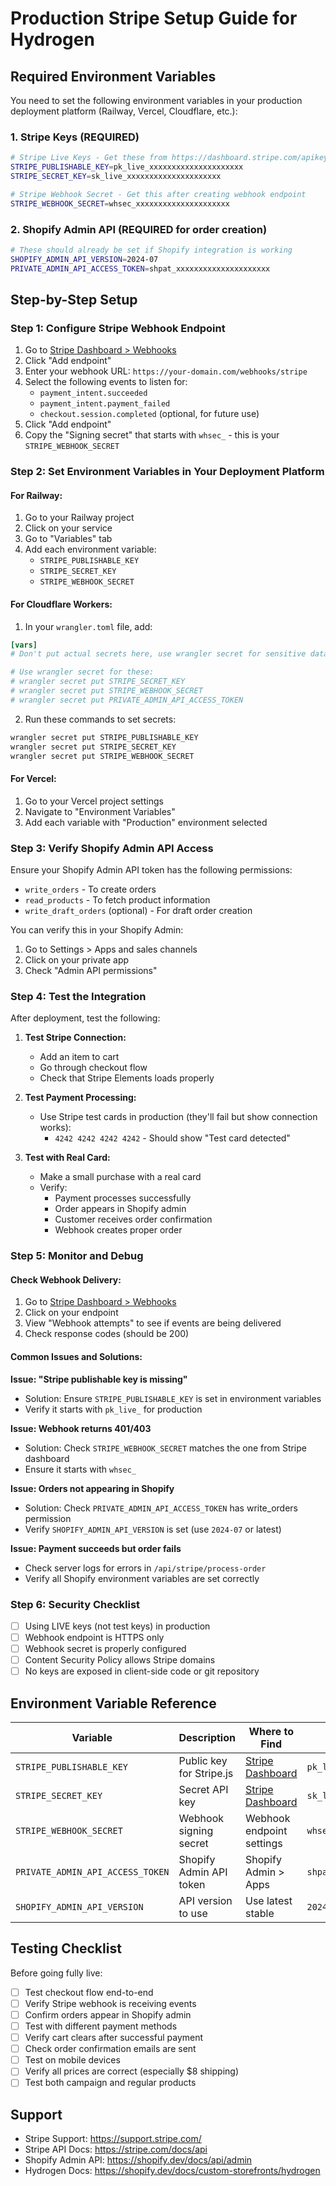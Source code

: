 # Production Stripe Setup Guide for Hydrogen

## Required Environment Variables

You need to set the following environment variables in your production deployment platform (Railway, Vercel, Cloudflare, etc.):

### 1. Stripe Keys (REQUIRED)
```bash
# Stripe Live Keys - Get these from https://dashboard.stripe.com/apikeys
STRIPE_PUBLISHABLE_KEY=pk_live_xxxxxxxxxxxxxxxxxxxxx
STRIPE_SECRET_KEY=sk_live_xxxxxxxxxxxxxxxxxxxxx

# Stripe Webhook Secret - Get this after creating webhook endpoint
STRIPE_WEBHOOK_SECRET=whsec_xxxxxxxxxxxxxxxxxxxxx
```

### 2. Shopify Admin API (REQUIRED for order creation)
```bash
# These should already be set if Shopify integration is working
SHOPIFY_ADMIN_API_VERSION=2024-07
PRIVATE_ADMIN_API_ACCESS_TOKEN=shpat_xxxxxxxxxxxxxxxxxxxxx
```

## Step-by-Step Setup

### Step 1: Configure Stripe Webhook Endpoint

1. Go to [Stripe Dashboard > Webhooks](https://dashboard.stripe.com/webhooks)
2. Click "Add endpoint"
3. Enter your webhook URL: `https://your-domain.com/webhooks/stripe`
4. Select the following events to listen for:
   - `payment_intent.succeeded`
   - `payment_intent.payment_failed`
   - `checkout.session.completed` (optional, for future use)
5. Click "Add endpoint"
6. Copy the "Signing secret" that starts with `whsec_` - this is your `STRIPE_WEBHOOK_SECRET`

### Step 2: Set Environment Variables in Your Deployment Platform

#### For Railway:
1. Go to your Railway project
2. Click on your service
3. Go to "Variables" tab
4. Add each environment variable:
   - `STRIPE_PUBLISHABLE_KEY`
   - `STRIPE_SECRET_KEY`
   - `STRIPE_WEBHOOK_SECRET`

#### For Cloudflare Workers:
1. In your `wrangler.toml` file, add:
```toml
[vars]
# Don't put actual secrets here, use wrangler secret for sensitive data

# Use wrangler secret for these:
# wrangler secret put STRIPE_SECRET_KEY
# wrangler secret put STRIPE_WEBHOOK_SECRET
# wrangler secret put PRIVATE_ADMIN_API_ACCESS_TOKEN
```

2. Run these commands to set secrets:
```bash
wrangler secret put STRIPE_PUBLISHABLE_KEY
wrangler secret put STRIPE_SECRET_KEY
wrangler secret put STRIPE_WEBHOOK_SECRET
```

#### For Vercel:
1. Go to your Vercel project settings
2. Navigate to "Environment Variables"
3. Add each variable with "Production" environment selected

### Step 3: Verify Shopify Admin API Access

Ensure your Shopify Admin API token has the following permissions:
- `write_orders` - To create orders
- `read_products` - To fetch product information
- `write_draft_orders` (optional) - For draft order creation

You can verify this in your Shopify Admin:
1. Go to Settings > Apps and sales channels
2. Click on your private app
3. Check "Admin API permissions"

### Step 4: Test the Integration

After deployment, test the following:

1. **Test Stripe Connection:**
   - Add an item to cart
   - Go through checkout flow
   - Check that Stripe Elements loads properly

2. **Test Payment Processing:**
   - Use Stripe test cards in production (they'll fail but show connection works):
     - `4242 4242 4242 4242` - Should show "Test card detected"

3. **Test with Real Card:**
   - Make a small purchase with a real card
   - Verify:
     - Payment processes successfully
     - Order appears in Shopify admin
     - Customer receives order confirmation
     - Webhook creates proper order

### Step 5: Monitor and Debug

#### Check Webhook Delivery:
1. Go to [Stripe Dashboard > Webhooks](https://dashboard.stripe.com/webhooks)
2. Click on your endpoint
3. View "Webhook attempts" to see if events are being delivered
4. Check response codes (should be 200)

#### Common Issues and Solutions:

**Issue: "Stripe publishable key is missing"**
- Solution: Ensure `STRIPE_PUBLISHABLE_KEY` is set in environment variables
- Verify it starts with `pk_live_` for production

**Issue: Webhook returns 401/403**
- Solution: Check `STRIPE_WEBHOOK_SECRET` matches the one from Stripe dashboard
- Ensure it starts with `whsec_`

**Issue: Orders not appearing in Shopify**
- Solution: Check `PRIVATE_ADMIN_API_ACCESS_TOKEN` has write_orders permission
- Verify `SHOPIFY_ADMIN_API_VERSION` is set (use `2024-07` or latest)

**Issue: Payment succeeds but order fails**
- Check server logs for errors in `/api/stripe/process-order`
- Verify all Shopify environment variables are set correctly

### Step 6: Security Checklist

- [ ] Using LIVE keys (not test keys) in production
- [ ] Webhook endpoint is HTTPS only
- [ ] Webhook secret is properly configured
- [ ] Content Security Policy allows Stripe domains
- [ ] No keys are exposed in client-side code or git repository

## Environment Variable Reference

| Variable | Description | Where to Find | Example |
|----------|-------------|---------------|---------|
| `STRIPE_PUBLISHABLE_KEY` | Public key for Stripe.js | [Stripe Dashboard](https://dashboard.stripe.com/apikeys) | `pk_live_51ABC...` |
| `STRIPE_SECRET_KEY` | Secret API key | [Stripe Dashboard](https://dashboard.stripe.com/apikeys) | `sk_live_51ABC...` |
| `STRIPE_WEBHOOK_SECRET` | Webhook signing secret | Webhook endpoint settings | `whsec_abc123...` |
| `PRIVATE_ADMIN_API_ACCESS_TOKEN` | Shopify Admin API token | Shopify Admin > Apps | `shpat_abc123...` |
| `SHOPIFY_ADMIN_API_VERSION` | API version to use | Use latest stable | `2024-07` |

## Testing Checklist

Before going fully live:

- [ ] Test checkout flow end-to-end
- [ ] Verify Stripe webhook is receiving events
- [ ] Confirm orders appear in Shopify admin
- [ ] Test with different payment methods
- [ ] Verify cart clears after successful payment
- [ ] Check order confirmation emails are sent
- [ ] Test on mobile devices
- [ ] Verify all prices are correct (especially $8 shipping)
- [ ] Test both campaign and regular products

## Support

- Stripe Support: https://support.stripe.com/
- Stripe API Docs: https://stripe.com/docs/api
- Shopify Admin API: https://shopify.dev/docs/api/admin
- Hydrogen Docs: https://shopify.dev/docs/custom-storefronts/hydrogen
